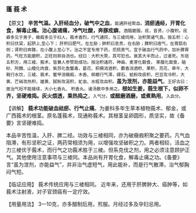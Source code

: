 ### 蓬   莪   术

【原文】 **辛苦气温。入肝经血分，破气中之血**，<small>能通肝经聚血。</small>**消瘀通经，开胃化食，解毒止痛。治心腹诸痛，冷气吐酸，奔豚痃癖**。<small>酒醋磨服。痃，音贤，小腹积。痃癖多见于男子，癥瘕多见于妇人，莪术香烈，行气通窍，与三棱同用，治积聚诸气良。按五积：心积曰伏梁，起脐上,至心下； 肝积曰肥气，在左胁；肺积曰息贲，在右胁；脾积曰痞气，在胃脘右侧；肾积曰奔豚，在小腹上至心下。治之不宜专用下药，恐损真气，宜于破血行气药中，加补脾胃药。气旺方能磨积，正旺则邪自消也。经曰：大积大聚，其可犯也。衰其大半而止，过者死。东垣五积方，用三棱、莪术，皆兼人参赞助成功。按治积诸药，神曲、麦芽化穀食， 莱菔化面食，硇砂、阿魏、山楂化肉食，紫苏化鱼蟹毒，葛花、枳椇消酒积，麝香消酒积、果积，芫花、牵牛、大戟行水饮，三棱、莪术、鳖甲消癥瘕，木香、槟榔行气滞，礞石、蛤粉攻痰积，巴豆攻冷积，大黄、芒硝攻热积，雄黄、腻粉攻涎积，虻虫、水蛭攻血积。</small>**虽为泄剂，亦能益气**。<small>王好古曰：故治气短不能接续，大小七香丸、 积香丸，诸汤散中多用之。</small>**根如生姜，莪生根下，似卵不齐，坚硬难捣。灰火煨透，乘热捣之**，<small>入气分。</small>**或醋磨酒磨，或煮熟用**。<small>入血分。</small>             



【讲解】 **莪术功能破血祛瘀、行气止痛**。为姜科多年生草本植物莪术、郁金，或广西莪术的根茎。原名蓬莪术，现通称莪术。其根茎呈卵圆形，质坚实，故《备要》言坚硬难捣。



本品辛苦性温，入肝、脾二经。功效与三棱相同，亦为破癥瘕积聚之要药。凡气血阻滞，有形坚积之证，两药常相须为用，以增强攻坚破积之力。两者相较，活血之力三棱优于莪术，而行气之功莪术胜于三棱。但系克伐之剂，用之必须注意顾护正气。其他使用注意事项与三棱同。本品尚有开胃化食，解毒止痛之功。《备要》言“虽为泄剂，亦能益气”，并非治气虚短气，用此能补，而是行气散滞，治气郁胸闷气短。



【临证应用】 莪术传统应用与三棱相同。 近年来，还用于肝脾肿大、癌肿等，如莪术注射液，对子官颈癌有一定疗效。



【用量用法】 3一10克，亦多醋制后用，煎服。月经过多及孕妇忌用。